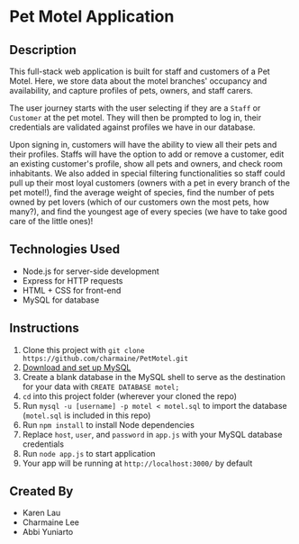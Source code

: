 # Pet Motel Application

## Description
This full-stack web application is built for staff and customers of a Pet Motel. Here, we store data about the motel branches' occupancy and availability, and capture profiles of pets, owners, and staff carers.

The user journey starts with the user selecting if they are a `Staff` or `Customer` at the pet motel. They will then be prompted to log in, their credentials are validated against profiles we have in our database.

Upon signing in, customers will have the ability to view all their pets and their profiles. Staffs will have the option to add or remove a customer, edit an existing customer's profile, show all pets and owners, and check room inhabitants. We also added in special filtering functionalities so staff could pull up their most loyal customers (owners with a pet in every branch of the pet motel!), find the average weight of species, find the number of pets owned by pet lovers (which of our customers own the most pets, how many?), and find the youngest age of every species (we have to take good care of the little ones)!



## Technologies Used
- Node.js for server-side development
- Express for HTTP requests
- HTML + CSS for front-end
- MySQL for database

## Instructions
1. Clone this project with `git clone https://github.com/charmaine/PetMotel.git`
2. [Download and set up MySQL](https://dev.mysql.com/doc/mysql-osx-excerpt/5.7/en/osx-installation-pkg.html)
3. Create a blank database in the MySQL shell to serve as the destination for your data with `CREATE DATABASE motel;`
4. `cd` into this project folder (wherever your cloned the repo)
5. Run `mysql -u [username] -p motel < motel.sql` to import the database (`motel.sql` is included in this repo)
6. Run `npm install` to install Node dependencies
7. Replace `host`, `user`, and `password` in `app.js` with your MySQL database credentials
7. Run `node app.js` to start application
8. Your app will be running at `http://localhost:3000/` by default

## Created By
- Karen Lau
- Charmaine Lee
- Abbi Yuniarto
